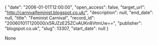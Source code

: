 {
  "date": "2006-01-01T12:00:00", 
  "open_access": false, 
  "target_url": "http://carnivalfeminist.blogspot.co.uk/", 
  "description": null, 
  "end_date": null, 
  "title": "Feminist Carnival", 
  "record_id": "20060101T120000/x5RJZzE25ZCvAUKn8VtmUw==", 
  "publisher": "blogspot.co.uk", 
  "slug": 13307, 
  "start_date": null
}

None
